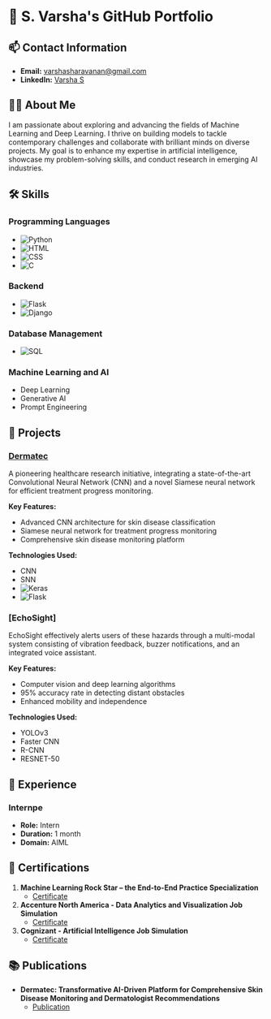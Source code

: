 # 💼 S. Varsha's GitHub Portfolio

## 📫 Contact Information
- **Email:** varshasharavanan@gmail.com
- **LinkedIn:** [Varsha S](https://www.linkedin.com/in/varsha-s-85220124b)

## 👩‍💻 About Me
I am passionate about exploring and advancing the fields of Machine Learning and Deep Learning. I thrive on building models to tackle contemporary challenges and collaborate with brilliant minds on diverse projects. My goal is to enhance my expertise in artificial intelligence, showcase my problem-solving skills, and conduct research in emerging AI industries.

## 🛠️ Skills
### Programming Languages
- ![Python](https://img.shields.io/badge/Python-3776AB?style=for-the-badge&logo=python&logoColor=white)
- ![HTML](https://img.shields.io/badge/HTML5-E34F26?style=for-the-badge&logo=html5&logoColor=white)
- ![CSS](https://img.shields.io/badge/CSS3-1572B6?style=for-the-badge&logo=css3&logoColor=white)
- ![C](https://img.shields.io/badge/C-A8B9CC?style=for-the-badge&logo=c&logoColor=white)

### Backend
- ![Flask](https://img.shields.io/badge/Flask-000000?style=for-the-badge&logo=flask&logoColor=white)
- ![Django](https://img.shields.io/badge/Django-092E20?style=for-the-badge&logo=django&logoColor=white)

### Database Management
- ![SQL](https://img.shields.io/badge/SQL-4479A1?style=for-the-badge&logo=postgresql&logoColor=white)

### Machine Learning and AI
- Deep Learning
- Generative AI
- Prompt Engineering

## 📂 Projects
### [Dermatec](https://github.com/Varsha20052004/Dermatec.CNN)
A pioneering healthcare research initiative, integrating a state-of-the-art Convolutional Neural Network (CNN) and a novel Siamese neural network for efficient treatment progress monitoring.

**Key Features:**
- Advanced CNN architecture for skin disease classification
- Siamese neural network for treatment progress monitoring
- Comprehensive skin disease monitoring platform

**Technologies Used:**
- CNN
- SNN
- ![Keras](https://img.shields.io/badge/Keras-D00000?style=for-the-badge&logo=keras&logoColor=white)
- ![Flask](https://img.shields.io/badge/Flask-000000?style=for-the-badge&logo=flask&logoColor=white)

### [EchoSight]
EchoSight effectively alerts users of these hazards through a multi-modal system consisting of vibration feedback, buzzer notifications, and an integrated voice assistant.

**Key Features:**
- Computer vision and deep learning algorithms
- 95% accuracy rate in detecting distant obstacles
- Enhanced mobility and independence

**Technologies Used:**
- YOLOv3
- Faster CNN
- R-CNN
- RESNET-50

## 💼 Experience
### Internpe
- **Role:** Intern
- **Duration:** 1 month
- **Domain:** AIML

## 📜 Certifications
1. **Machine Learning Rock Star – the End-to-End Practice Specialization**
   - [Certificate](https://www.coursera.org/account/accomplishments/specialization/F4E3L5PF56DJ)
2. **Accenture North America - Data Analytics and Visualization Job Simulation**
   - [Certificate](https://forage-uploads-prod.s3.amazonaws.com/completion-certificates/Accenture%20North%20America/hzmoNKtzvAzXsEqx8_Accenture%20North%20America_HPEohnqPrKoprzBXN_1689921694062_completion_certificate.pdf)
3. **Cognizant - Artificial Intelligence Job Simulation**
   - [Certificate](https://forage-uploads-prod.s3.amazonaws.com/completion-certificates/Cognizant/5N2ygyhzMWjKQmgCK_Cognizant_HPEohnqPrKoprzBXN_1689050876839_completion_certificate.pdf)

## 📚 Publications
- **Dermatec: Transformative AI-Driven Platform for Comprehensive Skin Disease Monitoring and Dermatologist Recommendations**
  - [Publication](https://doi.org/10.1109/SCEECS61402.2024.10481923)
